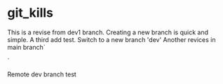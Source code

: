 # git_kills
This is a revise from dev1 branch.
Creating a new branch is quick and simple.
A third add test.
Switch to a new branch 'dev'
Another revices in main branch`

`


Remote dev branch test
